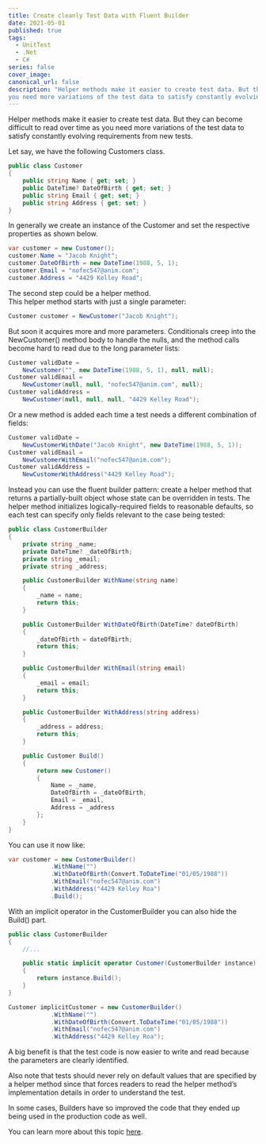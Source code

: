 ```yaml
---
title: Create cleanly Test Data with Fluent Builder
date: 2021-05-01
published: true
tags:
  - UnitTest
  - .Net
  - C#
series: false
cover_image:
canonical_url: false
description: "Helper methods make it easier to create test data. But they can become difficult to read over time as
you need more variations of the test data to satisfy constantly evolving requirements from new tests."
---
```


Helper methods make it easier to create test data. But they can become difficult to read over time as
you need more variations of the test data to satisfy constantly evolving requirements from new tests.

Let say, we have the following Customers class.

```csharp
public class Customer
{
    public string Name { get; set; }
    public DateTime? DateOfBirth { get; set; }
    public string Email { get; set; }
    public string Address { get; set; }
}
```

In generally we create an instance of the Customer and set the respective properties as shown below.

```csharp
var customer = new Customer();
customer.Name = "Jacob Knight";
customer.DateOfBirth = new DateTime(1988, 5, 1);
customer.Email = "nofec547@anim.com";
customer.Address = "4429 Kelley Road";
```

The second step could be a helper method.<br>
This helper method starts with just a single parameter:

```csharp
Customer customer = NewCustomer("Jacob Knight");
```

But soon it acquires more and more parameters. Conditionals creep into the NewCustomer() method body to handle the nulls,
and the method calls become hard to read due to the long parameter lists:

```csharp
Customer validDate =
    NewCustomer("", new DateTime(1988, 5, 1), null, null);
Customer validEmail =
    NewCustomer(null, null, "nofec547@anim.com", null);
Customer validAddress =
    NewCustomer(null, null, null, "4429 Kelley Road");
```

Or a new method is added each time a test needs a different combination of fields:

```csharp
Customer validDate =
    NewCustomerWithDate("Jacob Knight", new DateTime(1988, 5, 1));
Customer validEmail =
    NewCustomerWithEmail("nofec547@anim.com");
Customer validAddress =
    NewCustomerWithAddress("4429 Kelley Road");
```

Instead you can use the fluent builder pattern: create a helper method that returns a partially-built object whose state can be overridden in tests. The helper method initializes logically-required fields to reasonable defaults, so each test can specify only
fields relevant to the case being tested:

```csharp
public class CustomerBuilder
{
    private string _name;
    private DateTime? _dateOfBirth;
    private string _email;
    private string _address;

    public CustomerBuilder WithName(string name)
    {
        _name = name;
        return this;
    }

    public CustomerBuilder WithDateOfBirth(DateTime? dateOfBirth)
    {
        _dateOfBirth = dateOfBirth;
        return this;
    }

    public CustomerBuilder WithEmail(string email)
    {
        _email = email;
        return this;
    }

    public CustomerBuilder WithAddress(string address)
    {
        _address = address;
        return this;
    }

    public Customer Build()
    {
        return new Customer()
        {
            Name = _name,
            DateOfBirth = _dateOfBirth,
            Email = _email,
            Address = _address
        };
    }
}
```

You can use it now like:

```csharp
var customer = new CustomerBuilder()
            .WithName("")
            .WithDateOfBirth(Convert.ToDateTime("01/05/1988"))
            .WithEmail("nofec547@anim.com")
            .WithAddress("4429 Kelley Roa")
            .Build();
```

With an implicit operator in the CustomerBuilder you can also hide the Build() part.

```csharp
public class CustomerBuilder
{
    //...

    public static implicit operator Customer(CustomerBuilder instance)
    {
        return instance.Build();
    }
}
```

```csharp
Customer implicitCustomer = new CustomerBuilder()
            .WithName("")
            .WithDateOfBirth(Convert.ToDateTime("01/05/1988"))
            .WithEmail("nofec547@anim.com")
            .WithAddress("4429 Kelley Roa");
```

A big benefit is that the test code is now easier to write and read because the parameters are clearly identified.

Also note that tests should never rely on default values that are specified by a helper method since
that forces readers to read the helper method’s implementation details in order to understand the test.

In some cases, Builders have so improved the code that they ended up being used in the production code as well.

You can learn more about this topic [here](http://www.natpryce.com/articles/000714.html).
